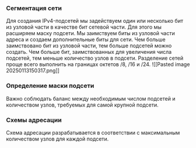 
### Сегментация сети
Для создания IPv4-подсетей мы задействуем один или несколько бит из узловой части в качестве бит сетевой части. Для этого мы расширяем маску подсети. Мы заимствуем биты из узловой части адреса и создаем дополнительные биты для сети. Чем больше заимствовано бит из узловой части, тем больше подсетей можно создать. Чем больше бит, заимствованных для увеличения числа подсетей, тем меньше количество узлов в подсети.
Разделение сетей проще всего выполнить на границах октетов /8, /16 и /24.
![[Pasted image 20250113150317.png]]
### Определение маски подсети
Важно соблюдать баланс между необходимым числом подсетей и количеством узлов, требуемых для самой крупной подсети.
### Схемы адресации
Схема адресации разрабатывается в соответствии с максимальным количеством узлов для каждой подсети.
